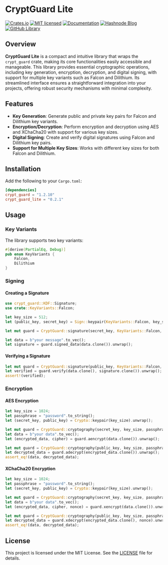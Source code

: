 # CryptGuard Lite

[![Crates.io][crates-badge]][crates-url]
[![MIT licensed][mit-badge]][mit-url]
[![Documentation][doc-badge]][doc-url]
[![Hashnode Blog][blog-badge]][blog-url]
[![GitHub Library][lib-badge]][lib-link]

[blog-badge]: https://img.shields.io/badge/blog-hashnode-lightblue.svg?style=for-the-badge
[blog-url]: https://blog.mm29942.com/
[crates-badge]: https://img.shields.io/badge/crates.io-v0.2.X-blue.svg?style=for-the-badge
[crates-url]: https://crates.io/crates/crypt_guard_lite
[mit-badge]: https://img.shields.io/badge/license-MIT-green.svg?style=for-the-badge
[mit-url]: https://github.com/mm9942/crypt_guard_lite/blob/main/LICENSE
[doc-badge]: https://img.shields.io/badge/docs-v0.2.X-yellow.svg?style=for-the-badge
[doc-url]: https://docs.rs/crypt_guard_lite/
[lib-badge]: https://img.shields.io/badge/github-crate-black.svg?style=for-the-badge
[lib-link]: https://github.com/mm9942/crypt_guard_lite


## Overview

**CryptGuard Lite** is a compact and intuitive library that wraps the `crypt_guard` crate, making its core functionalities easily accessible and manageable. This library provides essential cryptographic operations, including key generation, encryption, decryption, and digital signing, with support for multiple key variants such as Falcon and Dilithium. Its streamlined interface ensures a straightforward integration into your projects, offering robust security mechanisms with minimal complexity.

## Features

- **Key Generation**: Generate public and private key pairs for Falcon and Dilithium key variants.
- **Encryption/Decryption**: Perform encryption and decryption using AES and XChaCha20 with support for various key sizes.
- **Digital Signing**: Create and verify digital signatures using Falcon and Dilithium key pairs.
- **Support for Multiple Key Sizes**: Works with different key sizes for both Falcon and Dilithium.

## Installation

Add the following to your `Cargo.toml`:

```toml
[dependencies]
crypt_guard = "1.2.10"
crypt_guard_lite = "0.2.1"
```

## Usage

### Key Variants

The library supports two key variants:

```rust
#[derive(PartialEq, Debug)]
pub enum KeyVariants {
    Falcon,
    Dilithium
}
```

### Signing

#### Creating a Signature

```rust
use crypt_guard::KDF::Signature;
use crate::KeyVariants::Falcon;

let key_size = 512;
let (public_key, secret_key) = Sign::keypair(KeyVariants::Falcon, key_size).unwrap();

let mut guard = CryptGuard::signature(secret_key, KeyVariants::Falcon, key_size);

let data = b"your message".to_vec();
let signature = guard.signed_data(data.clone()).unwrap();
```

#### Verifying a Signature

```rust
let mut guard = CryptGuard::signature(public_key, KeyVariants::Falcon, key_size);
let verified = guard.verify(data.clone(), signature.clone()).unwrap();
assert!(verified);
```

### Encryption

#### AES Encryption

```rust
let key_size = 1024;
let passphrase = "password".to_string();
let (secret_key, public_key) = Crypto::keypair(key_size).unwrap();

let mut guard = CryptGuard::cryptography(secret_key, key_size, passphrase.clone(), None, None);
let data = b"your data".to_vec();
let (encrypted_data, cipher) = guard.aencrypt(data.clone()).unwrap();

let mut guard = CryptGuard::cryptography(public_key, key_size, passphrase.clone(), Some(cipher), None);
let decrypted_data = guard.adecrypt(encrypted_data.clone()).unwrap();
assert_eq!(data, decrypted_data);
```

#### XChaCha20 Encryption

```rust
let key_size = 1024;
let passphrase = "password".to_string();
let (secret_key, public_key) = Crypto::keypair(key_size).unwrap();

let mut guard = CryptGuard::cryptography(secret_key, key_size, passphrase.clone(), None, None);
let data = b"your data".to_vec();
let (encrypted_data, cipher, nonce) = guard.xencrypt(data.clone()).unwrap();

let mut guard = CryptGuard::cryptography(public_key, key_size, passphrase.clone(), Some(cipher), Some(nonce.clone()));
let decrypted_data = guard.xdecrypt(encrypted_data.clone(), nonce).unwrap();
assert_eq!(data, decrypted_data);
```

## License

This project is licensed under the MIT License. See the [LICENSE](LICENSE) file for details.